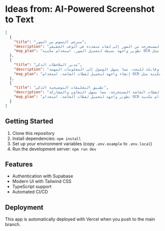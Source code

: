 # Ideas from: AI-Powered Screenshot to Text

```json
[
  {
    "title": "مترجم النصوص من الصور",
    "description": "أداة تستخدم الذكاء الاصطناعي لترجمة النصوص المستخرجة من الصور إلى لغات متعددة في الوقت الحقيقي.",
    "mvp_plan": "تطوير واجهة بسيطة لتحميل الصور، استخدام مكتبة OCR لاستخراج النصوص، ثم دمج واجهة برمجة التطبيقات لترجمة النصوص. يمكن استخدام أدوات مثل Google Translate API."
  },
  {
    "title": "مدير الملاحظات الذكي",
    "description": "أداة لتحويل لقطات الشاشة إلى ملاحظات منظمة وقابلة للبحث، مما يسهل الوصول إلى المعلومات المهمة.",
    "mvp_plan": "إنشاء واجهة لتحميل لقطات الشاشة، استخدام OCR لاستخراج النصوص، ثم تنظيمها في قاعدة بيانات بسيطة مع إمكانية البحث. يمكن استخدام مكتبة مثل SQLite لتخزين البيانات."
  },
  {
    "title": "تطبيق التعليقات التوضيحية الذكي",
    "description": "أداة تسمح للمستخدمين بإضافة تعليقات توضيحية على لقطات الشاشة المستخرجة، مما يسهل التعاون والمشاركة.",
    "mvp_plan": "تطوير واجهة لتحميل لقطات الشاشة، استخدام OCR لاستخراج النصوص، ثم إضافة خاصية التعليقات التوضيحية باستخدام مكتبة JavaScript مثل Fabric.js. يمكن تخزين التعليقات في قاعدة بيانات بسيطة."
  }
]
```

## Getting Started

1. Clone this repository
2. Install dependencies: `npm install`
3. Set up your environment variables (copy `.env.example` to `.env.local`)
4. Run the development server: `npm run dev`

## Features

- Authentication with Supabase
- Modern UI with Tailwind CSS
- TypeScript support
- Automated CI/CD

## Deployment

This app is automatically deployed with Vercel when you push to the main branch.